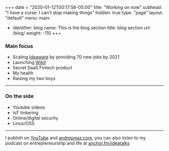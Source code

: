 +++
date = "2020-01-12T00:17:56-05:00"
title: "Working on now"
subhead: "I have a curse: I can't stop making things"
hidden: true
type: "page"
layout: "default"
menu:
  main:
  - identifier: blog
    name: This is the blog section
    title: blog section
    url: /blog/
    weight: -110
+++



### Main focus

- Scaling [Ideaware](https://ideaware.co) by providing 70 new jobs by 2021
- Launching [Wikit](https://wikit.io)
- Secret SaaS Fintech product
- My health
- Raising my two boys

* * *

### On the side

- Youtube videos
- IoT tinkering
- Online/digital security
- Linux/OSS

* * *

I publish on [YouTube][1] and [andresmax.com][2], you can also listen to my podcast on entrepreneurship and life at [anchor.fm/ideatalks][3]

[1]: https://www.youtube.com/andresmax

[2]: https://www.andresmax.com

[3]: https://anchor.fm/ideatalks
